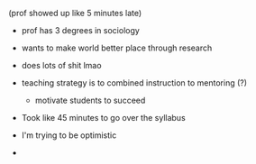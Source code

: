 (prof showed up like 5 minutes late)
- prof has 3 degrees in sociology
- wants to make world better place through research
- does lots of shit lmao

- teaching strategy is to combined instruction to mentoring (?)
	- motivate students to succeed

 - Took like 45 minutes to go over the syllabus
 - I'm trying to be optimistic
 - 